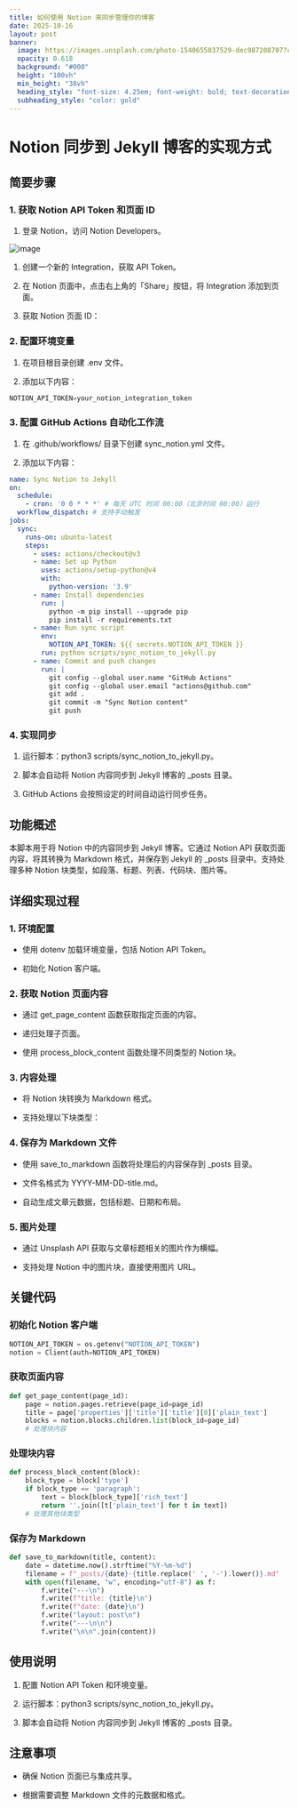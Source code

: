 ```yaml
---
title: 如何使用 Notion 来同步管理你的博客
date: 2025-10-16
layout: post
banner:
  image: https://images.unsplash.com/photo-1540655037529-dec987208707?crop=entropy&cs=tinysrgb&fit=max&fm=jpg&ixid=M3w2OTIwMzJ8MHwxfHJhbmRvbXx8fHx8fHx8fDE3NjA1ODM4Nzl8&ixlib=rb-4.1.0&q=80&w=1080
  opacity: 0.618
  background: "#000"
  height: "100vh"
  min_height: "38vh"
  heading_style: "font-size: 4.25em; font-weight: bold; text-decoration: underline"
  subheading_style: "color: gold"
---
```


# Notion 同步到 Jekyll 博客的实现方式

## 简要步骤

### 1. 获取 Notion API Token 和页面 ID

1. 登录 Notion，访问 Notion Developers。

![image](https://prod-files-secure.s3.us-west-2.amazonaws.com/a7a0cc5a-89b9-4cda-8686-1fba0ca52f40/d19c1afe-dea5-4312-9333-786b0ba83054/image.png?X-Amz-Algorithm=AWS4-HMAC-SHA256&X-Amz-Content-Sha256=UNSIGNED-PAYLOAD&X-Amz-Credential=ASIAZI2LB4664275GOZN%2F20251016%2Fus-west-2%2Fs3%2Faws4_request&X-Amz-Date=20251016T030438Z&X-Amz-Expires=3600&X-Amz-Security-Token=IQoJb3JpZ2luX2VjENv%2F%2F%2F%2F%2F%2F%2F%2F%2F%2FwEaCXVzLXdlc3QtMiJGMEQCIF6biBMKZX19FRHE4STz6mEpA3H6XHkT6%2FsqV9glf1YaAiASQmE5f4HsYFS%2B99KJMFydFrSqZ%2BEk%2BeOlP%2BqfAcWfryqIBAiE%2F%2F%2F%2F%2F%2F%2F%2F%2F%2F8BEAAaDDYzNzQyMzE4MzgwNSIMmgnjFMiMIUL5rTndKtwDfoVeDd%2FsxGg8%2FipPqZEF1gYE5lERXymmG%2BaT%2BN0Ptb7UZWjlUUtKkyn5Q8Dcw5Ka3YbD59UB%2FT7xYwFdgyXEaBolDBcEWC56EQ6VYanAe3%2BQ%2F6T%2FMQS%2FUQ4t4u9X2UzYcR9TnITNzJZAFYsA1FVHBilPItisQSwi30crt4LJ8HS9gj3gIK7jekMBjHYPJPBzcpwxKcQ1TjtQ31cYimWNjgtOfyLraZFvyn%2Fws6IHB492M%2BoO1zEi59Kx%2B9s01nX1Q6r5TCIT9bpSksC%2BIiImhsohlhzPHTiuPpuJWMjy9XkTwmS38n1Cuh7YWGcxwdnDkt5bdfXvXkkBe7eO5Y%2FT2ea07LFnhz8HOJLTdFEI8f8PgrAoAa35EpcDeKTNyx4OQARk1I62v7KQA4nivLoxuiJZMIvVqFqtMFQB31RSMvKHAZPhfoI5wOK6VJ2kghtj5WOwtxgL%2BUVbHkybncLkuNWHZ4WrHi4EZd%2FVa9ao%2BJtzwt2ivaoh8Kz50voHP4WO0%2FpL%2FgaM0TYJfeJyPmdvPDvqahmfi2Lu3ciKo1K2Z2KV3sQjnDVQC%2FAO6MEH76B5nIawUplpDXsnDCA8VuOeTE9Ra8oSYv%2BQdfIw6HWxG6NsYCz38wmXtdO5tXgw%2BbPBxwY6pgFOB%2FbRZnFxQ%2BbRytyAyd2nVCM%2FOqMSieRF0jdxIqh4CEassbjqGb1Y8JD7A%2FtJVt53mAgLdjxQpaGPsE4tCxIx2Gb3QMrQKnokVARaBPfTAVo2KZ%2BjZZsjSkddU5SexTi9NnwR%2Fy6ZOxK0xk3u20DDWQPFDC0cFF5raWqE0S7CQNx00RNC3%2BorOc1h33zeN9XEnvXz9umRBoJYWXvYAXjT4AvP%2BGip&X-Amz-Signature=f3ae2fa76965372137f474aae3a9c78d520c7d88f6742e201e1f3403e42ffc8e&X-Amz-SignedHeaders=host&x-amz-checksum-mode=ENABLED&x-id=GetObject)

1. 创建一个新的 Integration，获取 API Token。

1. 在 Notion 页面中，点击右上角的「Share」按钮，将 Integration 添加到页面。

1. 获取 Notion 页面 ID：


### 2. 配置环境变量

1. 在项目根目录创建 .env 文件。

1. 添加以下内容：

```javascript
NOTION_API_TOKEN=your_notion_integration_token
```

### 3. 配置 GitHub Actions 自动化工作流

1. 在 .github/workflows/ 目录下创建 sync_notion.yml 文件。

1. 添加以下内容：

```yaml
name: Sync Notion to Jekyll
on:
  schedule:
    - cron: '0 0 * * *' # 每天 UTC 时间 00:00（北京时间 08:00）运行
  workflow_dispatch: # 支持手动触发
jobs:
  sync:
    runs-on: ubuntu-latest
    steps:
      - uses: actions/checkout@v3
      - name: Set up Python
        uses: actions/setup-python@v4
        with:
          python-version: '3.9'
      - name: Install dependencies
        run: |
          python -m pip install --upgrade pip
          pip install -r requirements.txt
      - name: Run sync script
        env:
          NOTION_API_TOKEN: ${{ secrets.NOTION_API_TOKEN }}
        run: python scripts/sync_notion_to_jekyll.py
      - name: Commit and push changes
        run: |
          git config --global user.name "GitHub Actions"
          git config --global user.email "actions@github.com"
          git add .
          git commit -m "Sync Notion content"
          git push
```

### 4. 实现同步

1. 运行脚本：python3 scripts/sync_notion_to_jekyll.py。

1. 脚本会自动将 Notion 内容同步到 Jekyll 博客的 _posts 目录。

1. GitHub Actions 会按照设定的时间自动运行同步任务。

## 功能概述

本脚本用于将 Notion 中的内容同步到 Jekyll 博客。它通过 Notion API 获取页面内容，将其转换为 Markdown 格式，并保存到 Jekyll 的 _posts 目录中。支持处理多种 Notion 块类型，如段落、标题、列表、代码块、图片等。

## 详细实现过程

### 1. 环境配置

- 使用 dotenv 加载环境变量，包括 Notion API Token。

- 初始化 Notion 客户端。

### 2. 获取 Notion 页面内容

- 通过 get_page_content 函数获取指定页面的内容。

- 递归处理子页面。

- 使用 process_block_content 函数处理不同类型的 Notion 块。

### 3. 内容处理

- 将 Notion 块转换为 Markdown 格式。

- 支持处理以下块类型：


### 4. 保存为 Markdown 文件

- 使用 save_to_markdown 函数将处理后的内容保存到 _posts 目录。

- 文件名格式为 YYYY-MM-DD-title.md。

- 自动生成文章元数据，包括标题、日期和布局。

### 5. 图片处理

- 通过 Unsplash API 获取与文章标题相关的图片作为横幅。

- 支持处理 Notion 中的图片块，直接使用图片 URL。

## 关键代码

### 初始化 Notion 客户端

```python
NOTION_API_TOKEN = os.getenv("NOTION_API_TOKEN")
notion = Client(auth=NOTION_API_TOKEN)
```

### 获取页面内容

```python
def get_page_content(page_id):
    page = notion.pages.retrieve(page_id=page_id)
    title = page['properties']['title']['title'][0]['plain_text']
    blocks = notion.blocks.children.list(block_id=page_id)
    # 处理块内容
```

### 处理块内容

```python
def process_block_content(block):
    block_type = block['type']
    if block_type == 'paragraph':
        text = block[block_type]['rich_text']
        return ''.join([t['plain_text'] for t in text])
    # 处理其他块类型
```

### 保存为 Markdown

```python
def save_to_markdown(title, content):
    date = datetime.now().strftime("%Y-%m-%d")
    filename = f"_posts/{date}-{title.replace(' ', '-').lower()}.md"
    with open(filename, "w", encoding="utf-8") as f:
        f.write("---\n")
        f.write(f"title: {title}\n")
        f.write(f"date: {date}\n")
        f.write("layout: post\n")
        f.write("---\n\n")
        f.write("\n\n".join(content))
```

## 使用说明

1. 配置 Notion API Token 和环境变量。

1. 运行脚本：python3 scripts/sync_notion_to_jekyll.py。

1. 脚本会自动将 Notion 内容同步到 Jekyll 博客的 _posts 目录。

## 注意事项

- 确保 Notion 页面已与集成共享。

- 根据需要调整 Markdown 文件的元数据和格式。